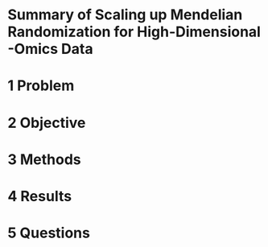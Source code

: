Summary of Scaling up Mendelian Randomization for High-Dimensional
-Omics Data
================

# 1 Problem

# 2 Objective

# 3 Methods

# 4 Results

# 5 Questions
